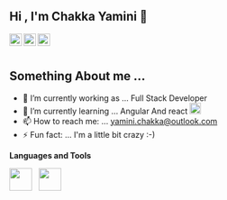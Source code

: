  ## Hi , I'm Chakka Yamini 👋

<a href="https://www.linkedin.com/in/chakka-yamini-665257128/">
  <img align="left" alt="Sourov's Linkdein" width="22px" src="https://cdn.jsdelivr.net/npm/simple-icons@v3/icons/linkedin.svg" />
</a>
<a href="https://github.com/yamini465">
  <img align="left" alt="Yamini's Github" width="22px" src="https://cdn.jsdelivr.net/npm/simple-icons@v3/icons/github.svg" />
</a>
<a href="https://bitbucket.org/yaminichakka/">
  <img align="left" alt="Yamini's Bitbucket" width="22px" src="https://cdn.jsdelivr.net/npm/simple-icons@v3/icons/bitbucket.svg" />
</a>

<br/>
<br/>

## Something About me ...

- 🔭 I’m currently working as ... Full Stack Developer
- 🌱 I’m currently learning ... Angular And react <img height="20" src= "https://camo.githubusercontent.com/40dff491d4e8123af55298ef908faedb66c463e5/68747470733a2f2f6d656469612e67697068792e636f6d2f6d656469612f57556c706c634d704f43456d5447427442572f67697068792e676966">
- 📫 How to reach me: ... yamini.chakka@outlook.com
- ⚡ Fun fact: ... I'm a little bit crazy :-)

**Languages and Tools**

<img height="40" src="https://cdn.auth0.com/blog/react-js/react.png">&nbsp;&nbsp;&nbsp;<img height="40" src="https://www.freecodecamp.org/news/content/images/size/w2000/2020/04/Copy-of-Copy-of-Travel-Photography-1.png">


